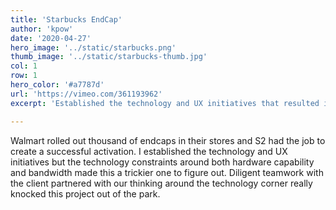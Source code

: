 ```yaml
---
title: 'Starbucks EndCap'
author: 'kpow'
date: '2020-04-27'
hero_image: '../static/starbucks.png'
thumb_image: '../static/starbucks-thumb.jpg'
col: 1
row: 1
hero_color: '#a7787d'
url: 'https://vimeo.com/361193962'
excerpt: 'Established the technology and UX initiatives that resulted in the first touchscreen endcaps in Walmart for Starbucks.'

---
```


Walmart rolled out thousand of endcaps in their stores and S2 had the job to create a successful activation. I established the technology and UX initiatives but the technology constraints around both hardware capability and bandwidth made this a trickier one to figure out. Diligent teamwork with the client partnered with our thinking around the technology corner really knocked this project out of the park.
